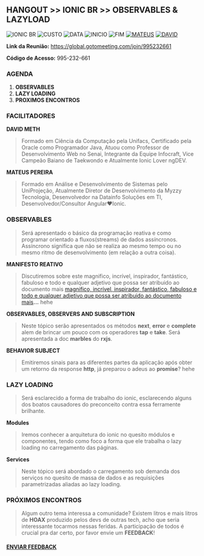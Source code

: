 ## **HANGOUT >> IONIC BR >> OBSERVABLES & LAZYLOAD**
![IONIC BR](https://img.shields.io/badge/IONIC%20BR-%F0%9F%93%B2-blue) ![CUSTO](https://img.shields.io/badge/0800-GRATIS-red) ![DATA](https://img.shields.io/badge/DATA-28%2F09-green) ![INICIO](https://img.shields.io/badge/INICIO-08:30-orange) ![FIM](https://img.shields.io/badge/FIM-11:30-red)
[![MATEUS](https://img.shields.io/badge/LAZY-PRGM-yellowgreen)](https://github.com/mateusprgm) [![DAVID](https://img.shields.io/badge/RXJS-me42TH-orange)](https://github.com/me42th)


**Link da Reunião:** https://global.gotomeeting.com/join/995232661 

**Código de Acesso:** 995-232-661 


### **AGENDA**

1. **OBSERVABLES**
2. **LAZY LOADING**
3. **PROXIMOS ENCONTROS**

### **FACILITADORES**
**DAVID METH**
>  Formado em Ciência da Computação pela Unifacs, Certificado pela Oracle como Programador Java, Atuou como Professor de Desenvolvimento Web no Senai, Integrante da Equipe Infocraft, Vice Campeão Baiano de Taekwondo e Atualmente Ionic Lover ngDEV. 

**MATEUS PEREIRA**
> Formado em Análise e Desenvolvimento de Sistemas pelo UniProjeção, Atualmente Diretor de Desenvolvimento da Myzzy Tecnologia,
Desenvolvedor na Datainfo Soluções em TI, Desenvolvedor/Consultor Angular❤Ionic.

### **OBSERVABLES**
> Será apresentado o básico da programação reativa e como programar orientado a fluxos(streams) de dados assíncronos. Assíncrono significa que não se realiza ao mesmo tempo ou no mesmo ritmo de desenvolvimento (em relação a outra coisa). 

**MANIFESTO REATIVO**
> Discutiremos sobre este magnifico, incrível, inspirador, fantástico, fabuloso e todo e qualquer adjetivo que possa ser atribuido ao documento mais [magnifico, incrível, inspirador, fantástico, fabuloso e todo e qualquer adjetivo que possa ser atribuido ao documento mais](https://www.google.com/search?q=recurs%C3%A3o+significado&oq=recurs%C3%A3o&aqs=chrome.2.69i57j0l5.3728j0j7&sourceid=chrome&ie=UTF-8)**...** hehe

**OBSERVABLES, OBSERVERS AND SUBSCRIPTION**
> Neste tópico serão apresentados os métodos **next**, **error** e **complete** alem de brincar um pouco com os operadores **tap** e **take**. Será apresentada a doc **marbles** do **rxjs**.

**BEHAVIOR SUBJECT**
> Emitiremos sinais para as diferentes partes da aplicação após obter um retorno da response **http**, já preparou o adeus ao **promise**? hehe

### **LAZY LOADING**
> Será esclarecido a forma de trabalho do ionic, esclarecendo alguns dos boatos causadores do preconceito contra essa ferramente brilhante.

**Modules**
> Iremos conhecer a arquitetura do ionic no quesito módulos e componentes, tendo como foco a forma que ele trabalha o lazy loading no carregamento das páginas.

**Services**
> Neste tópico será abordado o carregamento sob demanda dos serviços no quesito de massa de dados e as requisições parametrizadas aliadas ao lazy loading.

### PRÓXIMOS ENCONTROS
> Algum outro tema interessa a comunidade? Existem litros e mais litros de **HOAX** produzido pelos devs de outras tech, acho que seria interessante tocarmos nessas feridas. A participação de todos é crucial pra dar certo, por favor envie um **FEEDBACK**!



#### [**ENVIAR FEEDBACK**](https://github.com/me42th/ionic-br/issues/new/choose)
